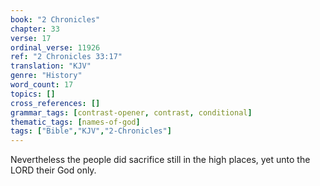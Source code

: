 ```yaml
---
book: "2 Chronicles"
chapter: 33
verse: 17
ordinal_verse: 11926
ref: "2 Chronicles 33:17"
translation: "KJV"
genre: "History"
word_count: 17
topics: []
cross_references: []
grammar_tags: [contrast-opener, contrast, conditional]
thematic_tags: [names-of-god]
tags: ["Bible","KJV","2-Chronicles"]
---
```

Nevertheless the people did sacrifice still in the high places, yet unto the LORD their God only.
